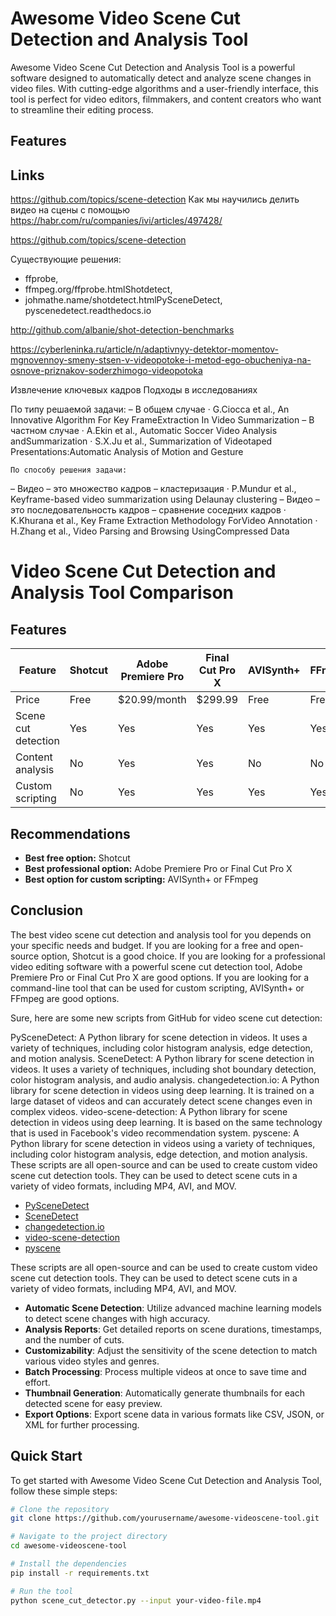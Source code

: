 # Awesome Video Scene Cut Detection and Analysis Tool

Awesome Video Scene Cut Detection and Analysis Tool is a powerful software designed to automatically detect and analyze scene changes in video files. With cutting-edge algorithms and a user-friendly interface, this tool is perfect for video editors, filmmakers, and content creators who want to streamline their editing process.

## Features

## Links
https://github.com/topics/scene-detection
Как мы научились делить видео на сцены с помощью 
https://habr.com/ru/companies/ivi/articles/497428/

https://github.com/topics/scene-detection


Существующие решения:
- ffprobe, 
- ffmpeg.org/ffprobe.htmlShotdetect, 
- johmathe.name/shotdetect.htmlPySceneDetect, pyscenedetect.readthedocs.io


http://github.com/albanie/shot-detection-benchmarks

https://cyberleninka.ru/article/n/adaptivnyy-detektor-momentov-mgnovennoy-smeny-stsen-v-videopotoke-i-metod-ego-obucheniya-na-osnove-priznakov-soderzhimogo-videopotoka

Извлечение ключевых кадров
Подходы в исследованиях

По типу решаемой задачи:
– В общем случае
    · G.Ciocca et al., An Innovative Algorithm For Key FrameExtraction In Video Summarization
– В частном случае
    · A.Ekin et al., Automatic Soccer Video Analysis andSummarization
    · S.X.Ju et al., Summarization of Videotaped Presentations:Automatic Analysis of Motion and Gesture
    
    По способу решения задачи:
– Видео 
– это множество кадров 
– кластеризация
    · P.Mundur et al., Keyframe-based video summarization using
    Delaunay clustering
– Видео – это последовательность кадров 
– сравнение соседних кадров
    · K.Khurana et al., Key Frame Extraction Methodology ForVideo Annotation
    · H.Zhang et al., Video Parsing and Browsing UsingCompressed Data

# Video Scene Cut Detection and Analysis Tool Comparison

## Features

| Feature | Shotcut | Adobe Premiere Pro | Final Cut Pro X | AVISynth+ | FFmpeg |
|---|---|---|---|---|---|
| Price | Free | $20.99/month | $299.99 | Free | Free |
| Scene cut detection | Yes | Yes | Yes | Yes | Yes |
| Content analysis | No | Yes | Yes | No | No |
| Custom scripting | No | Yes | Yes | Yes | Yes |

## Recommendations

* **Best free option:** Shotcut
* **Best professional option:** Adobe Premiere Pro or Final Cut Pro X
* **Best option for custom scripting:** AVISynth+ or FFmpeg

## Conclusion

The best video scene cut detection and analysis tool for you depends on your specific needs and budget. If you are looking for a free and open-source option, Shotcut is a good choice. If you are looking for a professional video editing software with a powerful scene cut detection tool, Adobe Premiere Pro or Final Cut Pro X are good options. If you are looking for a command-line tool that can be used for custom scripting, AVISynth+ or FFmpeg are good options.

Sure, here are some new scripts from GitHub for video scene cut detection:

PySceneDetect: A Python library for scene detection in videos. It uses a variety of techniques, including color histogram analysis, edge detection, and motion analysis.
SceneDetect: A Python library for scene detection in videos. It uses a variety of techniques, including shot boundary detection, color histogram analysis, and audio analysis.
changedetection.io: A Python library for scene detection in videos using deep learning. It is trained on a large dataset of videos and can accurately detect scene changes even in complex videos.
video-scene-detection: A Python library for scene detection in videos using deep learning. It is based on the same technology that is used in Facebook's video recommendation system.
pyscene: A Python library for scene detection in videos using a variety of techniques, including color histogram analysis, edge detection, and motion analysis.
These scripts are all open-source and can be used to create custom video scene cut detection tools. They can be used to detect scene cuts in a variety of video formats, including MP4, AVI, and MOV.

* [PySceneDetect](https://github.com/Breakthrough/PySceneDetect)
* [SceneDetect](https://github.com/johmathe/SceneDetect)
* [changedetection.io](https://github.com/deepmind/changedetection.io)
* [video-scene-detection](https://github.com/facebookresearch/video-scene-detection)
* [pyscene](https://github.com/alalek/pyscene)

These scripts are all open-source and can be used to create custom video scene cut detection tools. They can be used to detect scene cuts in a variety of video formats, including MP4, AVI, and MOV.


- **Automatic Scene Detection**: Utilize advanced machine learning models to detect scene changes with high accuracy.
- **Analysis Reports**: Get detailed reports on scene durations, timestamps, and the number of cuts.
- **Customizability**: Adjust the sensitivity of the scene detection to match various video styles and genres.
- **Batch Processing**: Process multiple videos at once to save time and effort.
- **Thumbnail Generation**: Automatically generate thumbnails for each detected scene for easy preview.
- **Export Options**: Export scene data in various formats like CSV, JSON, or XML for further processing.

## Quick Start

To get started with Awesome Video Scene Cut Detection and Analysis Tool, follow these simple steps:

```bash
# Clone the repository
git clone https://github.com/yourusername/awesome-videoscene-tool.git

# Navigate to the project directory
cd awesome-videoscene-tool

# Install the dependencies
pip install -r requirements.txt

# Run the tool
python scene_cut_detector.py --input your-video-file.mp4